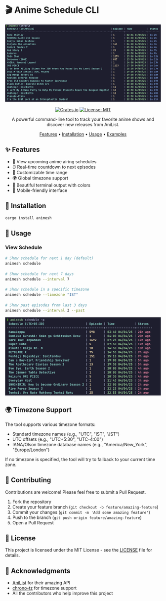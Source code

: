 # 🎬 Anime Schedule CLI

<div align="center">

![Anime Schedule CLI Demo](examples/images/example1.png)

[![Crates.io](https://img.shields.io/crates/v/animesh)](https://crates.io/crates/animesh)
[![License: MIT](https://img.shields.io/badge/License-MIT-yellow.svg)](https://opensource.org/licenses/MIT)

A powerful command-line tool to track your favorite anime shows and discover new releases from AniList.

[Features](#features) • [Installation](#installation) • [Usage](#usage) • [Examples](#examples)

</div>

## ✨ Features

- 📅 View upcoming anime airing schedules
- ⏰ Real-time countdown to next episodes
- 🔄 Customizable time range
- 🌍 Global timezone support
- 🎨 Beautiful terminal output with colors
- 📱 Mobile-friendly interface

## 🚀 Installation

```bash
cargo install animesh
```

## 📖 Usage

### View Schedule

```bash
# Show schedule for next 1 day (default)
animesh schedule

# Show schedule for next 7 days
animesh schedule --interval 7

# Show schedule in a specific timezone
animesh schedule --timezone "IST"

# Show past episodes from last 3 days
animesh schedule --interval 3 --past
```

![Schedule Command Output](examples/images/example2.png)

## 🌍 Timezone Support

The tool supports various timezone formats:
- Standard timezone names (e.g., "UTC", "IST", "JST")
- UTC offsets (e.g., "UTC+5:30", "UTC-4:00")
- IANA/Olson timezone database names (e.g., "America/New_York", "Europe/London")

If no timezone is specified, the tool will try to fallback to your current time zone.

## 🤝 Contributing

Contributions are welcome! Please feel free to submit a Pull Request.

1. Fork the repository
2. Create your feature branch (`git checkout -b feature/amazing-feature`)
3. Commit your changes (`git commit -m 'Add some amazing feature'`)
4. Push to the branch (`git push origin feature/amazing-feature`)
5. Open a Pull Request

## 📝 License

This project is licensed under the MIT License - see the [LICENSE](LICENSE) file for details.

## 🙏 Acknowledgments

- [AniList](https://anilist.co/) for their amazing API
- [chrono-tz](https://github.com/chronotope/chrono-tz) for timezone support
- All the contributors who help improve this project